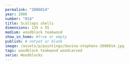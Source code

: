 ```yaml
---
permalink: "2006014"
year: 2006
number: "014"
title: Scallops shells
dimensions: 135 x 55
medium: woodblock teakwood
show_in_home: #true or empty
publish: # notyet or blank
image: /assets/p/paintings/davina-stephens-2006014.jpg
tags: woodblock teakwood woodcarved
serie: Woodblocks
---
```

